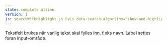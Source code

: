 ```yaml
---
state: complete altinn
version: 1
js: searchWithHighlight.js hvis data-search-algorithm="show-and-highlight"
---
```

Tekstfelt brukes når vanlig tekst skal fylles inn, f.eks navn. Label settes foran input-område.

